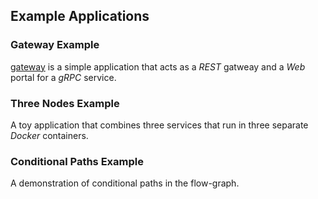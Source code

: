## Example Applications


### Gateway Example

[gateway](gateway/README.md) is a simple application that acts as a *REST* gatweay and a *Web* portal for a *gRPC* service.


### Three Nodes Example

A toy application that combines three services that run in three separate *Docker* containers. 


### Conditional Paths Example

A demonstration of conditional paths in the flow-graph.

